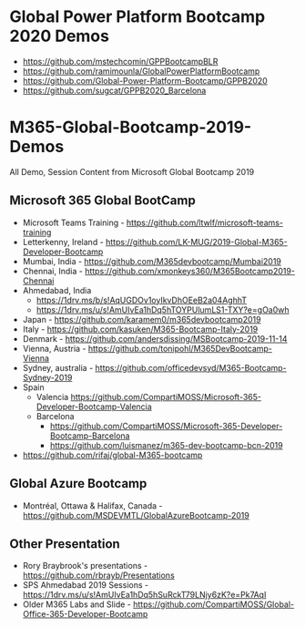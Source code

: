 # Global Power Platform Bootcamp 2020 Demos
* https://github.com/mstechcomin/GPPBootcampBLR
* https://github.com/ramimounla/GlobalPowerPlatformBootcamp
* https://github.com/Global-Power-Platform-Bootcamp/GPPB2020
* https://github.com/sugcat/GPPB2020_Barcelona

# M365-Global-Bootcamp-2019-Demos
All Demo, Session Content from Microsoft Global Bootcamp 2019

## Microsoft 365 Global BootCamp
* Microsoft Teams Training - https://github.com/ltwlf/microsoft-teams-training
* Letterkenny, Ireland - https://github.com/LK-MUG/2019-Global-M365-Developer-Bootcamp
* Mumbai, India - https://github.com/M365devbootcamp/Mumbai2019
* Chennai, India - https://github.com/xmonkeys360/M365Bootcamp2019-Chennai
* Ahmedabad, India 
  - https://1drv.ms/b/s!AqUGDOv1oyIkvDhOEeB2a04AghhT
  - https://1drv.ms/u/s!AmUIvEa1hDq5hTOYPUlumLS1-TXY?e=gOa0wh
* Japan - https://github.com/karamem0/m365devbootcamp2019
* Italy - https://github.com/kasuken/M365-Bootcamp-Italy-2019
* Denmark - https://github.com/andersdissing/MSBootcamp-2019-11-14
* Vienna, Austria - https://github.com/tonipohl/M365DevBootcamp-Vienna
* Sydney, australia - https://github.com/officedevsyd/M365-Bootcamp-Sydney-2019
* Spain
  - Valencia https://github.com/CompartiMOSS/Microsoft-365-Developer-Bootcamp-Valencia
  - Barcelona 
    - https://github.com/CompartiMOSS/Microsoft-365-Developer-Bootcamp-Barcelona
    - https://github.com/luismanez/m365-dev-bootcamp-bcn-2019
* https://github.com/rifaj/global-M365-bootcamp

## Global Azure Bootcamp

*  Montréal, Ottawa & Halifax, Canada - https://github.com/MSDEVMTL/GlobalAzureBootcamp-2019

## Other Presentation

* Rory Braybrook's presentations - https://github.com/rbrayb/Presentations
* SPS Ahmedabad 2019 Sessions -  https://1drv.ms/u/s!AmUIvEa1hDq5hSuRckT79LNjy6zK?e=Pk7AqI
* Older M365 Labs and Slide - https://github.com/CompartiMOSS/Global-Office-365-Developer-Bootcamp
